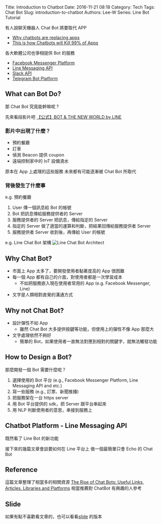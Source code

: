 Title: Introduction to Chatbot
Date: 2016-11-21 08:18
Category: Tech
Tags: Chat Bot
Slug: introduction-to-chatbot
Authors: Lee-W
Series: Line Bot Tutorial

有人說聊天機器人 Chat Bot 將要取代 APP

* [Why chatbots are replacing apps](http://venturebeat.com/2016/08/02/why-chatbots-are-replacing-apps/)
* [This is how Chatbots will Kill 99% of Apps](https://chatbotslife.com/this-is-how-chatbots-will-kill-99-of-apps-2fd938a22c99#.tdfugot4m)

各大軟體公司也爭相提供 Bot 的服務

<!--more-->

* [Facebook Messenger Platform](https://messengerplatform.fb.com)
* [Line Messaging API](https://developers.line.me/messaging-api/overview)
* [Slack API](https://api.slack.com)
* [Telegram Bot Platform](https://core.telegram.org/bots/api)

## What can Bot Do?

那 Chat Bot 究竟能幹嘛呢 ?

先來看段影片吧
[【公式】BOT & THE NEW WORLD by LINE](https://www.youtube.com/watch?v=C7ZuzJe24y4)

### 影片中出現了什麼？

* 預約餐廳
* 訂車
* 偵測 Beacon 提供 coupon
* 遠端控制家中的 IoT 設備澆水

原本在 App 上處理的這些服務
未來都有可能逐漸被 Chat Bot 所取代

### 背後發生了什麼事

e.g. 預約餐廳

1. User 傳一個訊息給 Bot 的帳號
2. Bot 把訊息傳給服務提供者的 Server
3. 服務提供者的 Server 把訊息，傳給指定的 Server
4. 指定的 Server 做了適當的運算和判斷，把結果回傳給服務提供者 Server
5. 服務提供者 Server 收到後，再傳給 User 的帳號

e.g. Line Chat Bot 架構
![Line Chat Bot Architect](https://developers.line.me/media/messaging-api/overview/messaging-api-architecture-ee0356bd.png)

## Why Chat Bot?

* 市面上 App 太多了，要開發使用者黏著度高的 App 很困難
* 每一個 App 都有自己的介面，對使用者都是一次學習成本
    * 不如把服務嵌入現在使用者常用的 App
	  (e.g. Facebook Messenger, Line)
* 文字是人類相對直覺的溝通方式

## Why not Chat Bot?

* 設計彈性不如 App
    * 雖然 Chat Bot 大多提供按鍵等功能，但使用上的彈性不像 App 那麼大
* 文字處理依然不夠好
    * 簡單的 Bot，如果使用者一直無法對應到相對的關鍵字，就無法觸發功能

## How to Design a Bot?

那麼開發一個 Bot 需要什麼呢？

1. 選擇使用的 Bot 平台 (e.g., Facebook Messenger Platform, Line Messaging API and etc.)
2. 寫一些服務 (e.g., 訂票、新聞推播)
3. 把服務架在一台 https server
4. 用 Bot 平台提供的 sdk，把 Server 跟平台串起來
5. 用 NLP 判斷使用者的意思，串接到服務上

## Chatbot Platform - Line Messaging API

既然看了 Line Bot 的新功能

接下來的幾篇文章會談要如何在 Line 平台上
做一個最簡單只會 Echo 的 Chat Bot

## Reference

這篇文章整理了相當多的相關資源
[The Rise of Chat Bots: Useful Links, Articles, Libraries and Platforms](https://stanfy.com/blog/the-rise-of-chat-bots-useful-links-articles-libraries-and-platforms/)
相當推薦對 ChatBot 有興趣的人參考

## Slide

如果有點不喜歡看文章的，也可以看看[slide](https://hackmd.io/p/HkW8LjRfl#/) 的版本
